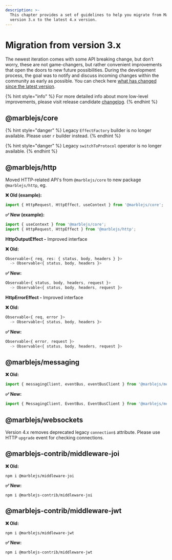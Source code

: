 ```yaml
---
description: >-
  This chapter provides a set of guidelines to help you migrate from Marble.js
  version 3.x to the latest 4.x version.
---
```


# Migration from version 3.x

The newest iteration comes with some API breaking change, but don’t worry, these are not game-changers, but rather convenient improvements that open the doors to new future possibilities. During the development process, the goal was to notify and discuss incoming changes within the community as early as possible. You can check here [what has changed since the latest version](https://github.com/marblejs/marble/issues/172).

{% hint style="info" %}
For more detailed info about more low-level improvements, please visit release candidate [changelog](https://github.com/marblejs/marble/releases/tag/v4.0.0-rc.1).
{% endhint %}

## @marblejs/core

{% hint style="danger" %}
Legacy `EffectFactory` builder is no longer available. Please user `r` builder instead.
{% endhint %}

{% hint style="danger" %}
Legacy `switchToProtocol` operator is no longer available.
{% endhint %}

## @marblejs/http

Moved HTTP-related API's from `@marblejs/core` to new package `@marblejs/http`, eg.

**❌ Old \(example\):**

```typescript
import { HttpRequest, HttpEffect, useContext } from '@marblejs/core';
```

**✅ New \(example\):**

```typescript
import { useContext } from '@marblejs/core';
import { HttpRequest, HttpEffect } from '@marblejs/http';
```

**HttpOutputEffect -** Improved interface

**❌ Old:**

```typescript
Observable<{ req, res: { status, body, headers } }>
  -> Observable<{ status, body, headers }>
```

**✅ New:**

```typescript
Observable<{ status, body, headers, request }>
  -> Observable<{ status, body, headers, request }>
```

**HttpErrorEffect -** Improved interface

**❌ Old:**

```typescript
Observable<{ req, error }>
  -> Observable<{ status, body, headers }>
```

**✅ New:**

```typescript
Observable<{ error, request }>
  -> Observable<{ status, body, headers, request }>
```

## @marblejs/messaging

**❌ Old:**

```typescript
import { messagingClient, eventBus, eventBusClient } from '@marblejs/messaging';
```

**✅ New:**

```typescript
import { MessagingClient, EventBus, EventBusClient } from '@marblejs/messaging';
```

## @marblejs/websockets

Version 4.x removes deprecated legacy `connection$` attribute. Please use HTTP `upgrade` event for checking connections.

## @marblejs-contrib/middleware-joi

**❌ Old:**

```text
npm i @marblejs/middleware-joi
```

**✅ New:**

```text
npm i @marblejs-contrib/middleware-joi
```

## @marblejs-contrib/middleware-jwt

**❌ Old:**

```text
npm i @marblejs/middleware-jwt
```

**✅ New:**

```text
npm i @marblejs-contrib/middleware-jwt
```

